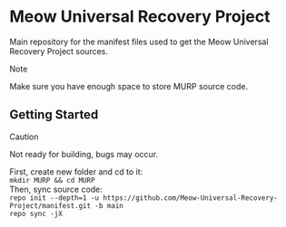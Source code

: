 # Meow Universal Recovery Project
Main repository for the manifest files used to get the Meow Universal Recovery Project sources.

> [!NOTE]
> Make sure you have enough space to store MURP source code.

## Getting Started

> [!CAUTION]
> Not ready for building, bugs may occur.

First, create new folder and cd to it:<br>
`mkdir MURP && cd MURP`<br>
Then, sync source code:<br>
`repo init --depth=1 -u https://github.com/Meow-Universal-Recovery-Project/manifest.git -b main`<br>
`repo sync -jX`<br>

